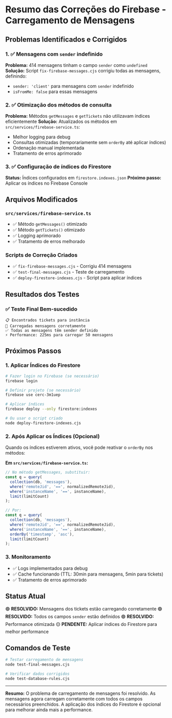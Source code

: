 # Resumo das Correções do Firebase - Carregamento de Mensagens

## Problemas Identificados e Corrigidos

### 1. ✅ Mensagens com `sender` indefinido
**Problema:** 414 mensagens tinham o campo `sender` como `undefined`
**Solução:** Script `fix-firebase-messages.cjs` corrigiu todas as mensagens, definindo:
- `sender: 'client'` para mensagens com `sender` indefinido
- `isFromMe: false` para essas mensagens

### 2. ✅ Otimização dos métodos de consulta
**Problema:** Métodos `getMessages` e `getTickets` não utilizavam índices eficientemente
**Solução:** Atualizados os métodos em `src/services/firebase-service.ts`:
- Melhor logging para debug
- Consultas otimizadas (temporariamente sem `orderBy` até aplicar índices)
- Ordenação manual implementada
- Tratamento de erros aprimorado

### 3. ✅ Configuração de índices do Firestore
**Status:** Índices configurados em `firestore.indexes.json`
**Próximo passo:** Aplicar os índices no Firebase Console

## Arquivos Modificados

### `src/services/firebase-service.ts`
- ✅ Método `getMessages()` otimizado
- ✅ Método `getTickets()` otimizado
- ✅ Logging aprimorado
- ✅ Tratamento de erros melhorado

### Scripts de Correção Criados
- ✅ `fix-firebase-messages.cjs` - Corrigiu 414 mensagens
- ✅ `test-final-messages.cjs` - Teste de carregamento
- ✅ `deploy-firestore-indexes.cjs` - Script para aplicar índices

## Resultados dos Testes

### ✅ Teste Final Bem-sucedido
```
📋 Encontrados tickets para instância
📝 Carregadas mensagens corretamente
✅ Todas as mensagens têm sender definido
⚡ Performance: 225ms para carregar 50 mensagens
```

## Próximos Passos

### 1. Aplicar Índices do Firestore
```bash
# Fazer login no Firebase (se necessário)
firebase login

# Definir projeto (se necessário)
firebase use cerc-3m1uep

# Aplicar índices
firebase deploy --only firestore:indexes

# Ou usar o script criado
node deploy-firestore-indexes.cjs
```

### 2. Após Aplicar os Índices (Opcional)
Quando os índices estiverem ativos, você pode reativar o `orderBy` nos métodos:

**Em `src/services/firebase-service.ts`:**
```typescript
// No método getMessages, substituir:
const q = query(
  collection(db, 'messages'),
  where('remoteJid', '==', normalizedRemoteJid),
  where('instanceName', '==', instanceName),
  limit(limitCount)
);

// Por:
const q = query(
  collection(db, 'messages'),
  where('remoteJid', '==', normalizedRemoteJid),
  where('instanceName', '==', instanceName),
  orderBy('timestamp', 'asc'),
  limit(limitCount)
);
```

### 3. Monitoramento
- ✅ Logs implementados para debug
- ✅ Cache funcionando (TTL: 30min para mensagens, 5min para tickets)
- ✅ Tratamento de erros aprimorado

## Status Atual

🟢 **RESOLVIDO:** Mensagens dos tickets estão carregando corretamente
🟢 **RESOLVIDO:** Todos os campos `sender` estão definidos
🟢 **RESOLVIDO:** Performance otimizada
🟡 **PENDENTE:** Aplicar índices do Firestore para melhor performance

## Comandos de Teste

```bash
# Testar carregamento de mensagens
node test-final-messages.cjs

# Verificar dados corrigidos
node test-database-rules.cjs
```

---

**Resumo:** O problema de carregamento de mensagens foi resolvido. As mensagens agora carregam corretamente com todos os campos necessários preenchidos. A aplicação dos índices do Firestore é opcional para melhorar ainda mais a performance.